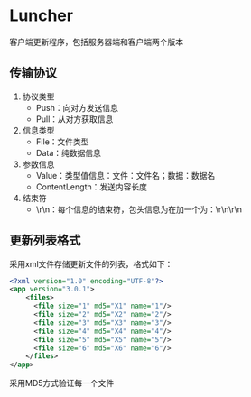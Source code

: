 # Luncher
客户端更新程序，包括服务器端和客户端两个版本

## 传输协议
1. 协议类型
	- Push：向对方发送信息
	- Pull：从对方获取信息
2. 信息类型
	- File：文件类型
	- Data：纯数据信息
3. 参数信息
	- Value：类型值信息：文件：文件名；数据：数据名
	- ContentLength：发送内容长度
4. 结束符
	- \r\n：每个信息的结束符，包头信息为在加一个为：\r\n\r\n

## 更新列表格式
采用xml文件存储更新文件的列表，格式如下：
```xml
<?xml version="1.0" encoding="UTF-8"?>
<app version="3.0.1">
    <files>
      <file size="1" md5="X1" name="1"/>
      <file size="2" md5="X2" name="2"/>
      <file size="3" md5="X3" name="3"/>
      <file size="4" md5="X4" name="4"/>
      <file size="5" md5="X5" name="5"/>
      <file size="6" md5="X6" name="6"/>
    </files>
</app>
```
采用MD5方式验证每一个文件